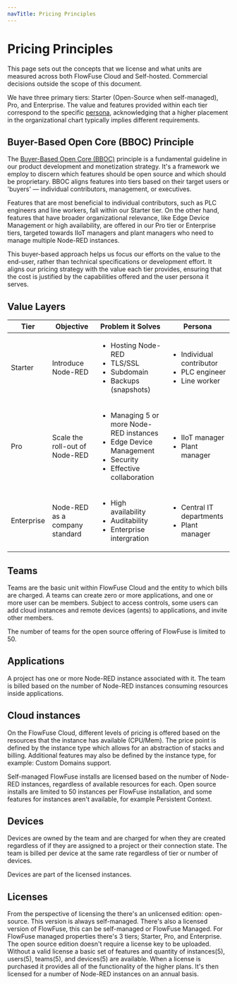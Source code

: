 ```yaml
---
navTitle: Pricing Principles
---
```


# Pricing Principles

This page sets out the concepts that we license and what units are measured across both FlowFuse Cloud and Self-hosted. Commercial decisions outside the scope of this document.

We have three primary tiers: Starter (Open-Source when self-managed), Pro, and Enterprise. The value and features provided within each tier correspond to the specific [persona](./personas/), acknowledging that a higher placement in the organizational chart typically implies different requirements.

## Buyer-Based Open Core (BBOC) Principle

The [Buyer-Based Open Core (BBOC)](https://opencoreventures.com/blog/2023-01-open-core-standard-pricing-model/) principle is a fundamental guideline in our product
development and monetization strategy. It's a framework we employ to discern which features should be open source and which should be proprietary. 
BBOC aligns features into tiers based on their target users or 'buyers' — individual contributors, management, or executives.

Features that are most beneficial to individual contributors, such as PLC engineers and line workers, fall within our Starter tier. On the other hand, features that have broader organizational relevance, like Edge Device Management or high availability, are offered in our Pro tier or Enterprise tiers, targeted towards IIoT managers and plant managers who need to manage multiple Node-RED instances.

This buyer-based approach helps us focus our efforts on the value to the end-user, rather than technical specifications or development effort. It aligns our pricing strategy with the value each tier provides, ensuring that the cost is justified by the capabilities offered and the user persona it serves.

## Value Layers

| Tier | Objective | Problem it Solves | Persona |
| ---- | --------- | ----------------- | ------- |
| Starter | Introduce Node-RED | <ul><li>Hosting Node-RED</li><li>TLS/SSL</li><li>Subdomain</li><li>Backups (snapshots)</li><ul> | <ul><li>Individual contributor</li><li>PLC engineer</li><li>Line worker</li></ul> |
| Pro | Scale the roll-out of Node-RED | <ul><li>Managing 5 or more Node-RED instances</li><li>Edge Device Management</li><li>Security</li><li>Effective collaboration</li></ul> | <ul><li>IIoT manager</li><li>Plant manager</li></ul> |
| Enterprise | Node-RED as a company standard | <ul><li>High availability</li><li>Auditability</li><li>Enterprise intergration</li></ul> | <ul><li>Central IT departments</li><li>Plant manager</li></ul> |

## Teams

Teams are the basic unit within FlowFuse Cloud and the entity to which bills are charged.
A teams can create zero or more applications, and one or more user can be members.
Subject to access controls, some users can add cloud instances and remote devices (agents)
to applications, and invite other members.

The number of teams for the open source offering of FlowFuse is limited to 50.

## Applications

A project has one or more Node-RED instance associated with it. The team is billed
based on the number of Node-RED instances consuming resources inside applications.

## Cloud instances

On the FlowFuse Cloud, different levels of pricing is offered based on the
resources that the instance has available (CPU/Mem). The price point is defined
by the instance type which allows for an abstraction of stacks and billing. Additional
features may also be defined by the instance type, for example: Custom Domains support.

Self-managed FlowFuse installs are licensed based on the number of Node-RED instances, regardless of
available resources for each. Open source installs are limited to 50 instances per
FlowFuse installation, and some features for instances aren't available, for example Persistent Context.

## Devices

Devices are owned by the team and are charged for when they are created
regardless of if they are assigned to a project or their connection state.
The team is billed per device at the same rate regardless of tier or number of devices.

Devices are part of the licensed instances.

## Licenses

From the perspective of licensing the there's an unlicensed edition: open-source. This version is always self-managed. There's also a licensed version of FlowFuse, this can be self-managed or FlowFuse Managed. For FlowFuse managed properties there's 3 tiers; Starter, Pro, and Enterprise.
The open source edition doesn't require a license key to be uploaded. Without a valid license a basic set of features and
quantity of instances(5), users(5), teams(5), and devices(5) are available.
When a license is purchased it provides all of the functionality of the higher
plans. It's then licensed for a number of Node-RED instances on an annual basis.

